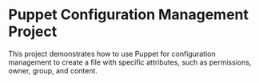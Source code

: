 # Puppet Configuration Management Project

This project demonstrates how to use Puppet for configuration management to create a file with specific attributes, such as permissions, owner, group, and content.



